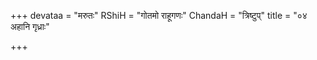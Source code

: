 +++
devataa = "मरुतः"
RShiH = "गोतमो राहूगणः"
ChandaH = "त्रिष्टुप्"
title = "०४ अहानि गृध्राः"

+++

